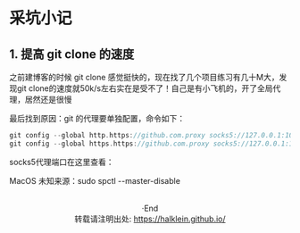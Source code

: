 # 采坑小记


<!--more-->

## 1. 提高 git clone 的速度

之前建博客的时候 git clone 感觉挺快的，现在找了几个项目练习有几十M大，发现git clone的速度就50k/s左右实在是受不了！自己是有小飞机的，开了全局代理，居然还是很慢

最后找到原因：git 的代理要单独配置，命令如下：

```c
git config --global http.https://github.com.proxy socks5://127.0.0.1:1086
git config --global https.https://github.com.proxy socks5://127.0.0.1:1086
```

socks5代理端口在这里查看：



MacOS 未知来源：sudo spctl --master-disable



</br>

<center> ·End </center>
<center> 转载请注明出处: <a href="https://halklein.github.io/">https://halklein.github.io/</a> </center>



